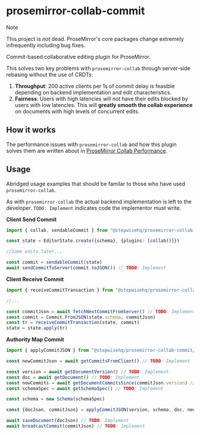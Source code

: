 prosemirror-collab-commit
=========================

> [!NOTE]
> This project is *not* dead. ProseMirror's core packages change extremely infrequently including bug fixes.

Commit-based collaborative editing plugin for ProseMirror.

This solves two key problems with `prosemirror-collab` through server-side
rebasing without the use of CRDTs:

1. **Throughput**: 200 active clients per 1s of commit delay is feasible
   depending on backend implementation and edit characteristics.
2. **Fairness**: Users with high latencies will not have their edits blocked by
   users with low latencies. This will **greatly smooth the collab experience** on
   documents with high levels of concurrent edits.

## How it works

The performance issues with `prosemirror-collab` and how this plugin solves them
are written about in [ProseMirror Collab Performance](https://stepwisehq.com/blog/2023-07-25-prosemirror-collab-performance/).

## Usage

Abridged usage examples that should be familar to those who have used `prosemirror-collab`.

As with `prosemirror-collab` the actual backend implementation is left to the
developer. `TODO: Implement` indicates code the implementor must write.

**Client Send Commit**

```typescript
import { collab, sendableCommit } from "@stepwisehq/prosemirror-collab-commit/collab-commit"

const state = EditorState.create({schema}, {plugins: [collab()]})

//Some edits later...

const commit = sendableCommit(state)
await sendCommitToServer(commit.toJSON()) // TODO: Implement
```

**Client Receive Commit**

```typescript
import { receiveCommitTransaction } from "@stepwisehq/prosemirror-collab-commit/collab-commit"

//...

const commitJson = await fetchNextCommitFromServer() // TODO: Implement
const commit = Commit.FromJSON(state.schema, commitJson)
const tr = receiveCommitTransaction(state, commit)
state = state.apply(tr)
```


**Authority Map Commit**

```typescript
import { applyCommitJSON } from "@stepwisehq/prosemirror-collab-commit/apply-commit"

const newCommitJson = await getCommitsFromClient() // TODO: Implement

const version = await getDocumentVersion() // TODO: Implement
const doc = await getDocument() // TODO: Implement
const newCommits = await getDocumentCommitsSince(commitJson.version) // TODO: Implement
const schemaSpec = await getSchemaSpec() // TODO: Implement

const schema = new Schema(schemaSpec)

const {docJson, commitJson} = applyCommitJSON(version, schema, doc, newCommits, newCommitJson)

await saveDocument(docJson) // TODO: Implement
await broadcastCommit(commitJson) // TODO: Implement
```

